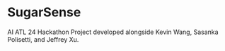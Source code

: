# SugarSense
AI ATL 24 Hackathon Project developed alongside Kevin Wang, Sasanka Polisetti, and Jeffrey Xu.
